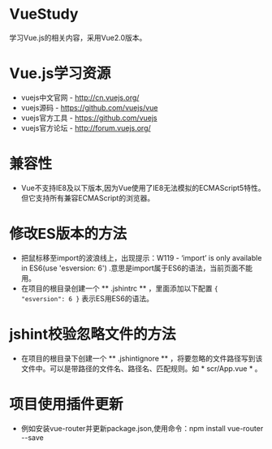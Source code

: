 # VueStudy
学习Vue.js的相关内容，采用Vue2.0版本。

# Vue.js学习资源
* vuejs中文官网 - http://cn.vuejs.org/
* vuejs源码 - https://github.com/vuejs/vue
* vuejs官方工具 - https://github.com/vuejs
* vuejs官方论坛 - http://forum.vuejs.org/

# 兼容性
* Vue不支持IE8及以下版本,因为Vue使用了IE8无法模拟的ECMAScript5特性。但它支持所有兼容ECMAScript的浏览器。

# 修改ES版本的方法
* 把鼠标移至import的波浪线上，出现提示：W119 - ‘import’  is only available in ES6(use 'esversion: 6') .意思是import属于ES6的语法，当前页面不能用。
* 在项目的根目录创建一个 ** .jshintrc ** ，里面添加以下配置 
	`{
		"esversion": 6
	}`
	表示ES用ES6的语法。

# jshint校验忽略文件的方法
* 在项目的根目录下创建一个 ** .jshintignore ** ，将要忽略的文件路径写到该文件中。可以是带路径的文件名、路径名、匹配规则。如 * scr/App.vue * 。

# 项目使用插件更新
* 例如安装vue-router并更新package.json,使用命令：npm install vue-router --save




